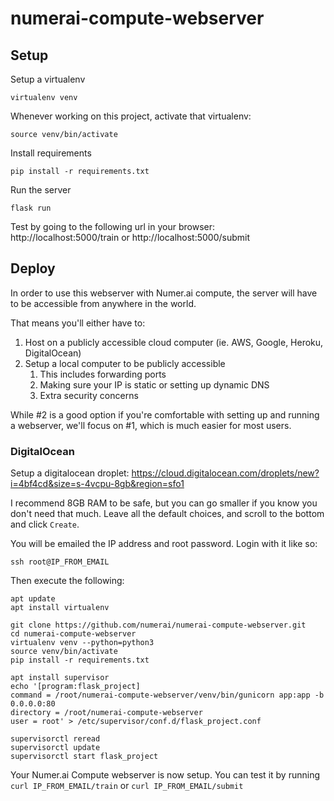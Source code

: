 # numerai-compute-webserver

## Setup

Setup a virtualenv
```
virtualenv venv
```

Whenever working on this project, activate that virtualenv:
```
source venv/bin/activate
```

Install requirements
```
pip install -r requirements.txt
```

Run the server
```
flask run
```

Test by going to the following url in your browser: http://localhost:5000/train or http://localhost:5000/submit


## Deploy

In order to use this webserver with Numer.ai compute, the server will have to be accessible from anywhere in the world.

That means you'll either have to:
1. Host on a publicly accessible cloud computer (ie. AWS, Google, Heroku, DigitalOcean)
2. Setup a local computer to be publicly accessible
    1. This includes forwarding ports
    2. Making sure your IP is static or setting up dynamic DNS
    3. Extra security concerns

While #2 is a good option if you're comfortable with setting up and running a webserver, we'll focus on #1, which is much easier for most users.

### DigitalOcean

Setup a digitalocean droplet: https://cloud.digitalocean.com/droplets/new?i=4bf4cd&size=s-4vcpu-8gb&region=sfo1

I recommend 8GB RAM to be safe, but you can go smaller if you know you don't need that much. Leave all the default choices, and scroll to the bottom and click `Create`.

You will be emailed the IP address and root password. Login with it like so:

```
ssh root@IP_FROM_EMAIL
```

Then execute the following:
```
apt update
apt install virtualenv

git clone https://github.com/numerai/numerai-compute-webserver.git
cd numerai-compute-webserver
virtualenv venv --python=python3
source venv/bin/activate
pip install -r requirements.txt

apt install supervisor
echo '[program:flask_project]
command = /root/numerai-compute-webserver/venv/bin/gunicorn app:app -b 0.0.0.0:80
directory = /root/numerai-compute-webserver
user = root' > /etc/supervisor/conf.d/flask_project.conf

supervisorctl reread
supervisorctl update
supervisorctl start flask_project
```

Your Numer.ai Compute webserver is now setup. You can test it by running `curl IP_FROM_EMAIL/train` or `curl IP_FROM_EMAIL/submit`
